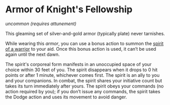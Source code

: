 # Armor of Knight's Fellowship
*uncommon* *(requires attunement)*

This gleaming set of silver-and-gold armor (typically plate) never tarnishes.

While wearing this *armor*, you can use a bonus action to summon the [spirit of a warrior](../../Creatures/Humans.md#human-veteran) to your aid. Once this bonus action is used, it can’t be used again until the next dawn. 

The spirit's corporeal form manifests in an unoccupied space of your choice within 30 feet of you. The spirit disappears when it drops to 0 hit points or after 1 minute, whichever comes first. The spirit is an ally to you and your companions. In combat, the spirit shares your initiative count but takes its turn immediately after yours. The spirit obeys your commands (no action required by you); if you don’t issue any commands, the spirit takes the Dodge action and uses its movement to avoid danger.

